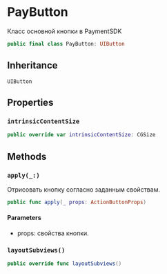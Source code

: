 # PayButton

Класс основной кнопки в PaymentSDK

``` swift
public final class PayButton: UIButton 
```

## Inheritance

`UIButton`

## Properties

### `intrinsicContentSize`

``` swift
public override var intrinsicContentSize: CGSize 
```

## Methods

### `apply(_:)`

Отрисовать кнопку согласно заданным свойствам.

``` swift
public func apply(_ props: ActionButtonProps) 
```

#### Parameters

  - props: свойства кнопки.

### `layoutSubviews()`

``` swift
public override func layoutSubviews() 
```
